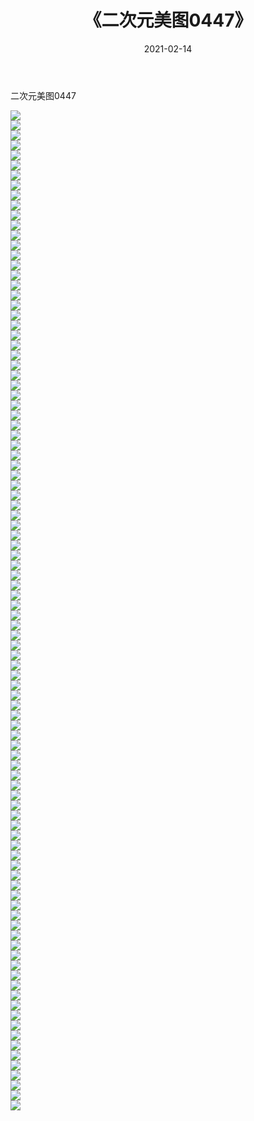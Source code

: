 ﻿---
layout: post
title:  《二次元美图0447》
date:   2021-02-14
img: http://imgx.orgx.ga/二次元/2021/二次元美图0447/000.jpg
categories: [美女, 清纯, 唯美]
---

二次元美图0447

 ![](http://imgx.orgx.ga/二次元/2021/二次元美图0447/001.jpg) <br>![](http://imgx.orgx.ga/二次元/2021/二次元美图0447/002.jpg) <br>![](http://imgx.orgx.ga/二次元/2021/二次元美图0447/003.jpg) <br>![](http://imgx.orgx.ga/二次元/2021/二次元美图0447/004.jpg) <br>![](http://imgx.orgx.ga/二次元/2021/二次元美图0447/005.jpg) <br>![](http://imgx.orgx.ga/二次元/2021/二次元美图0447/006.jpg) <br>![](http://imgx.orgx.ga/二次元/2021/二次元美图0447/007.jpg) <br>![](http://imgx.orgx.ga/二次元/2021/二次元美图0447/008.jpg) <br>![](http://imgx.orgx.ga/二次元/2021/二次元美图0447/009.jpg) <br>![](http://imgx.orgx.ga/二次元/2021/二次元美图0447/010.jpg) <br>![](http://imgx.orgx.ga/二次元/2021/二次元美图0447/011.jpg) <br>![](http://imgx.orgx.ga/二次元/2021/二次元美图0447/012.jpg) <br>![](http://imgx.orgx.ga/二次元/2021/二次元美图0447/013.jpg) <br>![](http://imgx.orgx.ga/二次元/2021/二次元美图0447/014.jpg) <br>![](http://imgx.orgx.ga/二次元/2021/二次元美图0447/015.jpg) <br>![](http://imgx.orgx.ga/二次元/2021/二次元美图0447/016.jpg) <br>![](http://imgx.orgx.ga/二次元/2021/二次元美图0447/017.jpg) <br>![](http://imgx.orgx.ga/二次元/2021/二次元美图0447/018.jpg) <br>![](http://imgx.orgx.ga/二次元/2021/二次元美图0447/019.jpg) <br>![](http://imgx.orgx.ga/二次元/2021/二次元美图0447/020.jpg) <br>![](http://imgx.orgx.ga/二次元/2021/二次元美图0447/021.jpg) <br>![](http://imgx.orgx.ga/二次元/2021/二次元美图0447/022.jpg) <br>![](http://imgx.orgx.ga/二次元/2021/二次元美图0447/023.jpg) <br>![](http://imgx.orgx.ga/二次元/2021/二次元美图0447/024.jpg) <br>![](http://imgx.orgx.ga/二次元/2021/二次元美图0447/025.jpg) <br>![](http://imgx.orgx.ga/二次元/2021/二次元美图0447/026.jpg) <br>![](http://imgx.orgx.ga/二次元/2021/二次元美图0447/027.jpg) <br>![](http://imgx.orgx.ga/二次元/2021/二次元美图0447/028.jpg) <br>![](http://imgx.orgx.ga/二次元/2021/二次元美图0447/029.jpg) <br>![](http://imgx.orgx.ga/二次元/2021/二次元美图0447/030.jpg) <br>![](http://imgx.orgx.ga/二次元/2021/二次元美图0447/031.jpg) <br>![](http://imgx.orgx.ga/二次元/2021/二次元美图0447/032.jpg) <br>![](http://imgx.orgx.ga/二次元/2021/二次元美图0447/033.jpg) <br>![](http://imgx.orgx.ga/二次元/2021/二次元美图0447/034.jpg) <br>![](http://imgx.orgx.ga/二次元/2021/二次元美图0447/035.jpg) <br>![](http://imgx.orgx.ga/二次元/2021/二次元美图0447/036.jpg) <br>![](http://imgx.orgx.ga/二次元/2021/二次元美图0447/037.jpg) <br>![](http://imgx.orgx.ga/二次元/2021/二次元美图0447/038.jpg) <br>![](http://imgx.orgx.ga/二次元/2021/二次元美图0447/039.jpg) <br>![](http://imgx.orgx.ga/二次元/2021/二次元美图0447/040.jpg) <br>![](http://imgx.orgx.ga/二次元/2021/二次元美图0447/041.jpg) <br>![](http://imgx.orgx.ga/二次元/2021/二次元美图0447/042.jpg) <br>![](http://imgx.orgx.ga/二次元/2021/二次元美图0447/043.jpg) <br>![](http://imgx.orgx.ga/二次元/2021/二次元美图0447/044.jpg) <br>![](http://imgx.orgx.ga/二次元/2021/二次元美图0447/045.jpg) <br>![](http://imgx.orgx.ga/二次元/2021/二次元美图0447/046.jpg) <br>![](http://imgx.orgx.ga/二次元/2021/二次元美图0447/047.jpg) <br>![](http://imgx.orgx.ga/二次元/2021/二次元美图0447/048.jpg) <br>![](http://imgx.orgx.ga/二次元/2021/二次元美图0447/049.jpg) <br>![](http://imgx.orgx.ga/二次元/2021/二次元美图0447/050.jpg) <br>![](http://imgx.orgx.ga/二次元/2021/二次元美图0447/051.jpg) <br>![](http://imgx.orgx.ga/二次元/2021/二次元美图0447/052.jpg) <br>![](http://imgx.orgx.ga/二次元/2021/二次元美图0447/053.jpg) <br>![](http://imgx.orgx.ga/二次元/2021/二次元美图0447/054.jpg) <br>![](http://imgx.orgx.ga/二次元/2021/二次元美图0447/055.jpg) <br>![](http://imgx.orgx.ga/二次元/2021/二次元美图0447/056.jpg) <br>![](http://imgx.orgx.ga/二次元/2021/二次元美图0447/057.jpg) <br>![](http://imgx.orgx.ga/二次元/2021/二次元美图0447/058.jpg) <br>![](http://imgx.orgx.ga/二次元/2021/二次元美图0447/059.jpg) <br>![](http://imgx.orgx.ga/二次元/2021/二次元美图0447/060.jpg) <br>![](http://imgx.orgx.ga/二次元/2021/二次元美图0447/061.jpg) <br>![](http://imgx.orgx.ga/二次元/2021/二次元美图0447/062.jpg) <br>![](http://imgx.orgx.ga/二次元/2021/二次元美图0447/063.jpg) <br>![](http://imgx.orgx.ga/二次元/2021/二次元美图0447/064.jpg) <br>![](http://imgx.orgx.ga/二次元/2021/二次元美图0447/065.jpg) <br>![](http://imgx.orgx.ga/二次元/2021/二次元美图0447/066.jpg) <br>![](http://imgx.orgx.ga/二次元/2021/二次元美图0447/067.jpg) <br>![](http://imgx.orgx.ga/二次元/2021/二次元美图0447/068.jpg) <br>![](http://imgx.orgx.ga/二次元/2021/二次元美图0447/069.jpg) <br>![](http://imgx.orgx.ga/二次元/2021/二次元美图0447/070.jpg) <br>![](http://imgx.orgx.ga/二次元/2021/二次元美图0447/071.jpg) <br>![](http://imgx.orgx.ga/二次元/2021/二次元美图0447/072.jpg) <br>![](http://imgx.orgx.ga/二次元/2021/二次元美图0447/073.jpg) <br>![](http://imgx.orgx.ga/二次元/2021/二次元美图0447/074.jpg) <br>![](http://imgx.orgx.ga/二次元/2021/二次元美图0447/075.jpg) <br>![](http://imgx.orgx.ga/二次元/2021/二次元美图0447/076.jpg) <br>![](http://imgx.orgx.ga/二次元/2021/二次元美图0447/077.jpg) <br>![](http://imgx.orgx.ga/二次元/2021/二次元美图0447/078.jpg) <br>![](http://imgx.orgx.ga/二次元/2021/二次元美图0447/079.jpg) <br>![](http://imgx.orgx.ga/二次元/2021/二次元美图0447/080.jpg) <br>![](http://imgx.orgx.ga/二次元/2021/二次元美图0447/081.jpg) <br>![](http://imgx.orgx.ga/二次元/2021/二次元美图0447/082.jpg) <br>![](http://imgx.orgx.ga/二次元/2021/二次元美图0447/083.jpg) <br>![](http://imgx.orgx.ga/二次元/2021/二次元美图0447/084.jpg) <br>![](http://imgx.orgx.ga/二次元/2021/二次元美图0447/085.jpg) <br>![](http://imgx.orgx.ga/二次元/2021/二次元美图0447/086.jpg) <br>![](http://imgx.orgx.ga/二次元/2021/二次元美图0447/087.jpg) <br>![](http://imgx.orgx.ga/二次元/2021/二次元美图0447/088.jpg) <br>![](http://imgx.orgx.ga/二次元/2021/二次元美图0447/089.jpg) <br>![](http://imgx.orgx.ga/二次元/2021/二次元美图0447/090.jpg) <br>![](http://imgx.orgx.ga/二次元/2021/二次元美图0447/091.jpg) <br>![](http://imgx.orgx.ga/二次元/2021/二次元美图0447/092.jpg) <br>![](http://imgx.orgx.ga/二次元/2021/二次元美图0447/093.jpg) <br>![](http://imgx.orgx.ga/二次元/2021/二次元美图0447/094.jpg) <br>![](http://imgx.orgx.ga/二次元/2021/二次元美图0447/095.jpg) <br>![](http://imgx.orgx.ga/二次元/2021/二次元美图0447/096.jpg) <br>![](http://imgx.orgx.ga/二次元/2021/二次元美图0447/097.jpg) <br>![](http://imgx.orgx.ga/二次元/2021/二次元美图0447/098.jpg) <br>![](http://imgx.orgx.ga/二次元/2021/二次元美图0447/099.jpg) <br>![](http://imgx.orgx.ga/二次元/2021/二次元美图0447/100.jpg) <br>